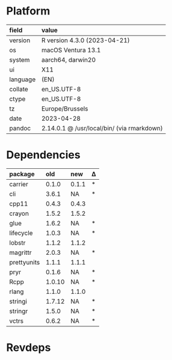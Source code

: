 # Platform

|field    |value                                      |
|:--------|:------------------------------------------|
|version  |R version 4.3.0 (2023-04-21)               |
|os       |macOS Ventura 13.1                         |
|system   |aarch64, darwin20                          |
|ui       |X11                                        |
|language |(EN)                                       |
|collate  |en_US.UTF-8                                |
|ctype    |en_US.UTF-8                                |
|tz       |Europe/Brussels                            |
|date     |2023-04-28                                 |
|pandoc   |2.14.0.1 @ /usr/local/bin/ (via rmarkdown) |

# Dependencies

|package     |old    |new   |Δ  |
|:-----------|:------|:-----|:--|
|carrier     |0.1.0  |0.1.1 |*  |
|cli         |3.6.1  |NA    |*  |
|cpp11       |0.4.3  |0.4.3 |   |
|crayon      |1.5.2  |1.5.2 |   |
|glue        |1.6.2  |NA    |*  |
|lifecycle   |1.0.3  |NA    |*  |
|lobstr      |1.1.2  |1.1.2 |   |
|magrittr    |2.0.3  |NA    |*  |
|prettyunits |1.1.1  |1.1.1 |   |
|pryr        |0.1.6  |NA    |*  |
|Rcpp        |1.0.10 |NA    |*  |
|rlang       |1.1.0  |1.1.0 |   |
|stringi     |1.7.12 |NA    |*  |
|stringr     |1.5.0  |NA    |*  |
|vctrs       |0.6.2  |NA    |*  |

# Revdeps

